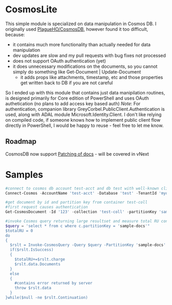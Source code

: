 # CosmosLite
This simple module is specialized on data manipulation in Cosmos DB. I originally used [PlagueHO/CosmosDB](https://github.com/PlagueHO/CosmosDB), however found it too difficult, because:
- it contains much more functionality than actually needed for data manipulation
- dev updates are slow and my pull requests with bug fixes not processed
- does not support OAuth authentication (yet)
- it does unnecessary modifications on the documents, so you cannot simply do something like Get-Document | Update-Document
  - it adds props like attachments, timestamp, etc and those properties get written back to DB if you are not careful

So I ended up with this module that contains just data manipilation routines, is designed primarily for Core edition of PowerShell and uses OAuth authetication (no plans to add access key based auth)
*Note*: For authentication, companion library GreyCorbel.PublicClient.Authentication is used, along with ADAL module Microsoft.Identity.Client. I don't like relying on compiled code, if someone knows how to implement public client flow directly in PowerShell, I would be happy to reuse - feel free to let me know.

## Roadmap
CosmosDB now support [Patching of docs](https://docs.microsoft.com/en-us/azure/cosmos-db/partial-document-update) - will be covered in vNext

# Samples
```powershell
#connect to cosmos db account test-acct and db test with well-known clientId for Azure PowerShell (1950a258-227b-4e31-a9cf-717495945fc2)
Connect-Cosmos -AccountName 'test-acct' -Database 'test' -TenantId 'mydomain.com'

#get document by id and partition key from container test-coll
#first request causes authentication
Get-CosmosDocument -Id '123' -collection 'test-coll' -partitionKey 'sample-docs'

#invoke Cosmos query returning large resultset and measure total RU consumption
$query = 'select * from c where c.partitionKey = 'sample-docs'"
$totalRU = 0
do
{
  $rslt = Invoke-CosmosQuery -Query $query -PartitionKey 'sample-docs' -ContinuationTokeen $rslt.Continuation
  if($rslt.IsSuccess)
  {
    $totalRU+=$rslt.charge
    $rslt.data.Documents
  }
  else
  {
    #contains error returned by server
    throw $rslt.data
  }
}while($null -ne $rslt.Continuation)
```
